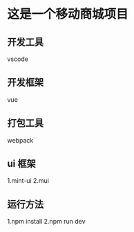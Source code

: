 # 这是一个移动商城项目

## 开发工具

vscode

## 开发框架

vue

## 打包工具

webpack

## ui 框架

1.mint-ui
2.mui

## 运行方法

1.npm install
2.npm run dev

